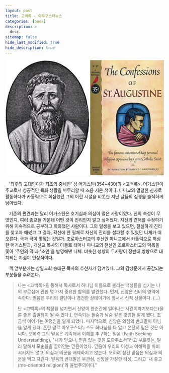 ```yaml
---
layout: post
title: 고백록 - 아우구스티누스
categories: [book]
description: >
  desc.
sitemap: false
hide_last_modified: true
hide_description: true
---
```


![](/assets/img/posts/from_tistory/096.jpg)

   '최후의 고대인이자 최초의 중세인' 성 어거스틴(354~430)의 <고백록\>. 어거스틴이 주교로서 성공적인 목회 생활을 마무리할 때 즈음 지은 책이다. 마니교의 열렬한 신자로 활동하다가 카톨릭으로 회심했던 그의 어린 시절을 비롯한 지난 날들의 심경을 솔직하게 담아냈다.

  


   기존의 편견과는 달리 어거스틴은 호기심과 의심이 많은 사람이었다. 신의 속성이 무엇인지, 여러 종교들 가운데 어떤 것이 진리인지 알고 싶어했다. 자신의 견해를 수정하기 위해 지속적으로 공부하고 회의했던 사람이다. 그의 일생을 보고 있으면, 절실하게 진리를 찾고자 애썼고 그 결과, 확신에 찬 필체로 자신의 진리를 설파할 수 있었던 니체가 떠오른다. 극과 극이 맞닿는 것일까. 조로아스터교의 후신인 마니교에서 카톨릭으로 회심한 어거스틴과, 개신교 목사의 아들로 태어나 마니교의 전신인 조로아스터교의 덕목을 쫓아 '주인의 덕'과 '초인'을 발명해낸 니체. 비슷한 성향의 두사람이 정반대 방향으로 대치되는 지점이 인상적이다.

  


   책 앞부분에는 삼일교회 송태근 목사의 추천사가 담겨있다. 그의 감상문에서 공감되는 부분들을 추려본다.

  


> 나는 <고백록\>을 통해서 목사로서 하나님 이름으로 불리는 백성들을 섬기는 나의 부르심에 관한 몇 가지 중요한 함의를 발견했다. 먼저, 신앙은 신비의 영역에 속한다. 믿음은 우리의 결단이나 경건한 상태이기에 앞서서 신적 선물이다. (...)
>
> 난 <고백록\>의 책장을 넘기면서 신앙이 한순간에 일어나는 사건이라기보다는(물론 좋은 출발점이 될 수 있다.), 연속되는 들숨과 날숨 같은 것임들 알게 됐다. 조금씩 이어가는 여정임을 알게 되었다.
> 마지막으로, 신앙은 의심의 반대말이 아님을 알게 됐다. 흔한 말로 아우구스티누스도 하나님을 다 알고 온전히 믿은 것은 아니다. 오히려 그의 믿음은 계속해서 이해를 추구하는 믿음 (Faith Seeking Understanding), "내가 믿으나, 믿음 없는 것을 도와주소서"라고 부르짖는, 달리 말해서 모순율을 끌어안는 믿음이었다. 믿음이 우리의 이성과 이해력을 마비시키지도 않고, 의심과 의문을 배제하지고 않는다. 오히려 참된 믿음은 의심과 의문을 먹고 자란다. 믿음의 반대말은 무관심, 신앙을 가장한 타성, 그리고 '내 종교(me-oriented religion)'와 율법주의이다."

